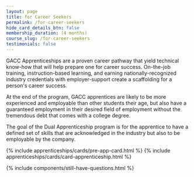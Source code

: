 ```yaml
---
layout: page
title: for Career Seekers
permalink: /for-career-seekers
hide_card_details_btn: false
membership_duration: (4 months)
course_slug: /for-career-seekers
testimonials: false
---
```


GACC Apprenticeships are a proven career pathway that yield technical know-how that will help prepare one for career success. On-the-job training, instruction-based learning, and earning nationally-recognized industry credentials with employer-support create a scaffolding for a person's career success.

At the end of the program, GACC apprentices are likely to be more experienced and employable than other students their age, but also have a guaranteed employment in their desired field of employment without the tremendous debt that comes with a college degree.

The goal of the Dual Apprenticeship program is for the apprentice to have a defined set of skills that are acknowledged in the industry but also to be employable by the company.

<div class="d-flex responsive-container">
    {% include apprenticeships/cards/pre-app-card.html %}
    {% include apprenticeships/cards/card-apprenticeship.html %}
</div>

{% include components/still-have-questions.html %}
